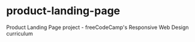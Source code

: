 # product-landing-page
Product Landing Page project - freeCodeCamp's Responsive Web Design curriculum
